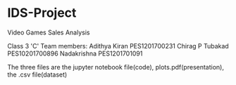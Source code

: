# IDS-Project
Video Games Sales Analysis

Class 3 'C'
Team members:
Adithya Kiran     PES1201700231
Chirag P Tubakad  PES10201700896
Nadakrishna       PES1201701091


The three files are the jupyter notebook file(code), plots.pdf(presentation), the .csv file(dataset)
